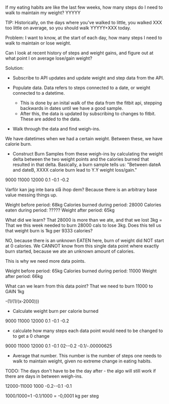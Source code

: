 If my eating habits are like the last few weeks, how many steps do I need to walk to maintain my weight? YYYYY


TIP: Historically, on the days where you've walked to little, you walked XXX too little on average, so you should walk YYYYY+XXX today.


Problem:
I want to know, at the start of each day, how many steps I
need to walk to maintain or lose weight. 

Can I look at recent history of steps and weight gains, and figure out at what point I on average lose/gain weight? 


Solution: 

* Subscribe to API updates and update weight and step data from the API.
* Populate data. Data refers to steps connected to a date, or weight connected to a datetime.
	* This is done by an inital walk of the data from the fitbit api, stepping backwards in dates until we have a good sample. 
	* After this, the data is updated by subscribing to changes to fitbit. 
      These are added to the data.

* Walk through the data and find weigh-ins.

We have datetimes when we had a certain weight. 
Between these, we have calorie burn.


* Construct Burn Samples from these weigh-ins by calculating the weight delta between the two weight points and the calories burned that resulted in that delta.
Basically, a burn sample tells us: "Between dateA and dateB, XXXX calorie burn lead to Y.Y weight loss/gain."

9000	11000    12000 
0.1     -0.1     -0.2

Varför kan jag inte bara slå ihop dem?
Because there is an arbitrary base value messing things up.



Weight before period: 68kg
Calories burned during period: 28000
Calories eaten  during period: ?????
Weight after period: 65kg

What did we learn? That 28000 is more than we ate, and that we lost 3kg = 
That we this week needed to burn 28000 cals to lose 3kg.
Does this tell us that weight burn is 1kg per 9333 calories?

NO, because there is an unknown EATEN here, burn of weight did NOT start at 0 calories. We CANNOT know from this single data point where exactly burn started, because we ate an unknown amount of calories. 

This is why we need more data points. 





Weight before period: 65kg
Calories burned during period: 11000
Weight after period: 66kg

What can we learn from this data point? 
That we need to burn 11000 to GAIN 1kg




-(1/(1/(x-2000)))

* Calculate weight burn per calorie burned


9000	11000    12000
0.1     -0.1     -0.2

* calculate how many steps each data point would need to 
  be changed to to get a 0 change

9000				11000    	12000
0.1    				-0.1     02--0.2
-0.1/-.00000625

* Average that number. This number is the number of steps one needs 
  to walk to maintain weight, given no extreme change in eating habits.



TODO: The days don't have to be the day after - the algo will still work if there are days in between weigh-ins.







12000-11000      1000
-0.2--0.1             -0.1


1000/1000=1
-0.1/1000 = -0,0001 kg per steg



